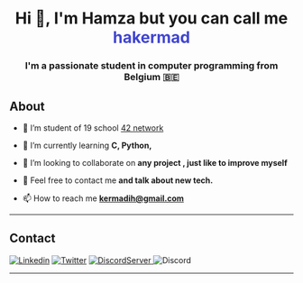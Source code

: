 <h1 align="center">Hi 👋, I'm Hamza but you can call me <span style="color:#4146d1">hakermad</span></h1>
<h3 align="center">I'm a passionate student in computer programming from Belgium 🇧🇪</h3>

## About
- 🔭 I’m student of 19 school [42 network](https://www.s19.be/)

- 🌱 I’m currently learning **C, Python,**

- 👯 I’m looking to collaborate on **any project , just like to improve myself**

- 🤝 Feel free to contact me **and talk about new tech.**

- 📫 How to reach me **kermadih@gmail.com**

-------------------

## Contact
<a href="[https://www.instagram.com/LachlanDev/](https://www.linkedin.com/in/hamza-kermadi-915488177/)">![Linkedin](https://img.shields.io/badge/LachlanDev-%23E4405F.svg?style=for-the-badge&logo=Instagram&logoColor=white)</a> <a href="https://twitter.com/LachlanDev">![Twitter](https://img.shields.io/badge/LachlanDev-%231DA1F2.svg?style=for-the-badge&logo=Twitter&logoColor=white)</a> <a href="https://discord.com/invite/w7B5nKB">![DiscordServer](https://img.shields.io/discord/587842272167723028?label=Discord%20Server&logo=Discord&colorB=5865F2&style=for-the-badge&logoColor=white)
</a> ![Discord](https://img.shields.io/badge/LachlanDev%238014-%237289DA.svg?style=for-the-badge&logo=discord&logoColor=white)

-------------------
<!---
kermadihamza/kermadihamza is a ✨ special ✨ repository because its `README.md` (this file) appears on your GitHub profile.
You can click the Preview link to take a look at your changes.
--->
